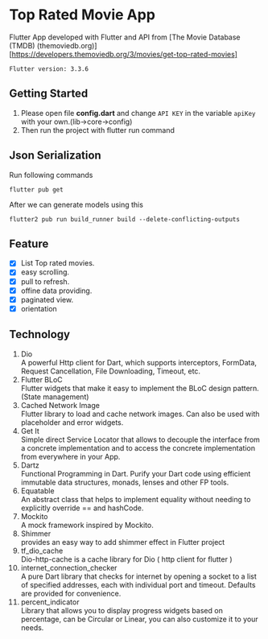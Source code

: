 # Top Rated Movie App

Flutter App developed with Flutter and API from [The Movie Database (TMDB) (themoviedb.org)][https://developers.themoviedb.org/3/movies/get-top-rated-movies]

```
Flutter version: 3.3.6
```
## Getting Started

1. Please open file **config.dart** and change `API KEY` in the variable `apiKey` with your own.(lib->core->config)
2. Then run the project with flutter run command

## Json Serialization
Run following commands
```
flutter pub get
```
After we can generate models using this
```
flutter2 pub run build_runner build --delete-conflicting-outputs
```

## Feature
- [X] List Top rated movies.
- [X] easy scrolling.
- [X] pull to refresh.
- [X] offine data providing.
- [X] paginated view.
- [X] orientation 

## Technology
1. Dio<br />
A powerful Http client for Dart, which supports interceptors, FormData, Request Cancellation, File Downloading, Timeout, etc.
2. Flutter BLoC<br />
Flutter widgets that make it easy to implement the BLoC design pattern.(State management)
3. Cached Network Image<br />
Flutter library to load and cache network images. Can also be used with placeholder and error widgets.
4. Get It<br />
Simple direct Service Locator that allows to decouple the interface from a concrete implementation and to access the concrete implementation from everywhere in your App.
5. Dartz<br />
Functional Programming in Dart. Purify your Dart code using efficient immutable data structures, monads, lenses and other FP tools.
6. Equatable<br />
An abstract class that helps to implement equality without needing to explicitly override == and hashCode.
7. Mockito<br />
A mock framework inspired by Mockito.
8. Shimmer<br />
provides an easy way to add shimmer effect in Flutter project
9. tf_dio_cache<br />
Dio-http-cache is a cache library for Dio ( http client for flutter )
10. internet_connection_checker<br />
A pure Dart library that checks for internet by opening a socket to a list of specified addresses, each with individual port and timeout. Defaults are provided for convenience.
11. percent_indicator<br />
Library that allows you to display progress widgets based on percentage, can be Circular or Linear, you can also customize it to your needs.
